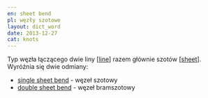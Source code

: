 ```yaml
---
en: sheet bend
pl: węzły szotowe
layout: dict_word
date: 2013-12-27
cat: knots
---
```


Typ węzła łączącego dwie liny [[line](/dict/line.html)] razem głównie szotów [[sheet](/dict/sheet.html)].   
Wyróżnia się dwie odmiany:

* [single sheet bend](/dict/single-sheet-bend.html) - węzeł szotowy
* [double sheet bend](/dict/double-sheet-bend.html) - węzeł bramszotowy

